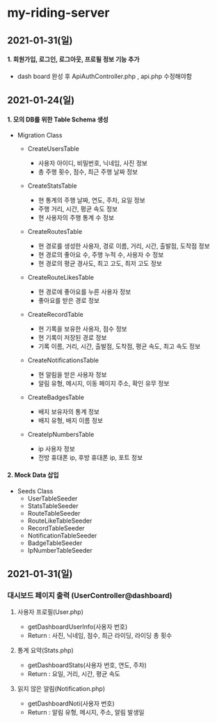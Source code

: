 # my-riding-server

## 2021-01-31(일)
#### 1. 회원가입, 로그인, 로그아웃, 프로필 정보 기능 추가
- dash board 완성 후 ApiAuthController.php , api.php 수정해야함


## 2021-01-24(일)

#### 1. 모의 DB를 위한 Table Schema 생성
- Migration Class
    - CreateUsersTable 
        - 사용자 아이디, 비밀번호, 닉네임, 사진 정보
        - 총 주행 횟수, 점수, 최근 주행 날짜 정보
    
    - CreateStatsTable 
        - 현 통계의 주행 날짜, 연도, 주차, 요일 정보
        - 주행 거리, 시간, 평균 속도 정보
        - 현 사용자의 주행 통계 수 정보
        
    - CreateRoutesTable 
        - 현 경로를 생성한 사용자, 경로 이름, 거리, 시간, 출발점, 도착점 정보
        - 현 경로의 좋아요 수, 주행 누적 수, 사용자 수 정보
        - 현 경로의 평균 경사도, 최고 고도, 최저 고도 정보
        
    - CreateRouteLikesTable 
        - 현 경로에 좋아요를 누른 사용자 정보
        - 좋아요를 받은 경로 정보
        
    - CreateRecordTable
        - 현 기록을 보유한 사용자, 점수 정보
        - 현 기록이 저장된 경로 정보
        - 기록 이름, 거리, 시간, 출발점, 도착점, 평균 속도, 최고 속도 정보
        
    - CreateNotificationsTable
        - 현 알림을 받은 사용자 정보
        - 알림 유형, 메시지, 이동 페이지 주소, 확인 유무 정보
     
    - CreateBadgesTable
        - 배지 보유자의 통계 정보
        - 배지 유형, 배지 이름 정보
    
    - CreateIpNumbersTable
        - ip 사용자 정보
        - 전방 휴대폰 ip, 후방 휴대폰 ip, 포트 정보
        
#### 2. Mock Data 삽입
- Seeds Class
    - UserTableSeeder
    - StatsTableSeeder
    - RouteTableSeeder
    - RouteLikeTableSeeder
    - RecordTableSeeder
    - NotificationTableSeeder
    - BadgeTableSeeder
    - IpNumberTableSeeder
    
    
## 2021-01-31(일)
### 대시보드 페이지 출력 (UserController@dashboard)
1. 사용자 프로필(User.php)
    - getDashboardUserInfo(사용자 번호) 
    - Return : 사진, 닉네임, 점수, 최근 라이딩, 라이딩 총 횟수 
    
2. 통계 요약(Stats.php)
    - getDashboardStats(사용자 번호, 연도, 주차)
    - Return : 요일, 거리, 시간, 평균 속도
    
3. 읽지 않은 알림(Notification.php) 
    - getDashboardNoti(사용자 번호)
    - Return : 알림 유형, 메시지, 주소, 알림 발생일
    
    
